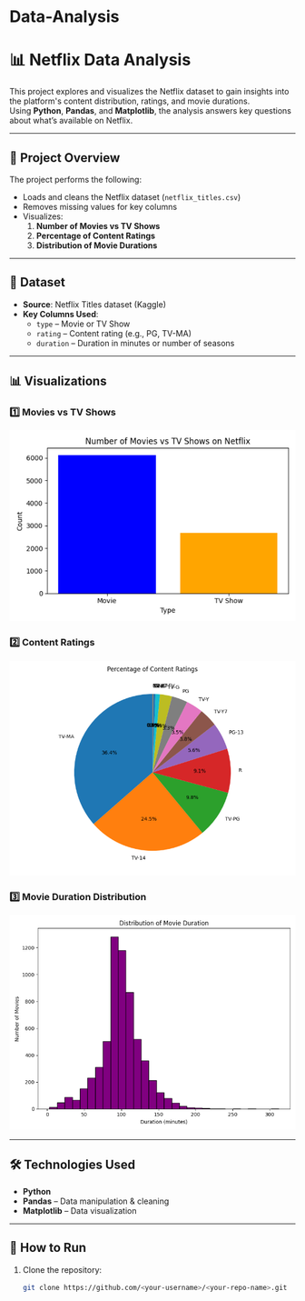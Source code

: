 # Data-Analysis
# 📊 Netflix Data Analysis

This project explores and visualizes the Netflix dataset to gain insights into the platform's content distribution, ratings, and movie durations.  
Using **Python**, **Pandas**, and **Matplotlib**, the analysis answers key questions about what’s available on Netflix.

---

## 🚀 Project Overview
The project performs the following:
- Loads and cleans the Netflix dataset (`netflix_titles.csv`)
- Removes missing values for key columns
- Visualizes:
  1. **Number of Movies vs TV Shows**
  2. **Percentage of Content Ratings**
  3. **Distribution of Movie Durations**

---

## 📂 Dataset
- **Source**: Netflix Titles dataset (Kaggle)
- **Key Columns Used**:
  - `type` – Movie or TV Show
  - `rating` – Content rating (e.g., PG, TV-MA)
  - `duration` – Duration in minutes or number of seasons

---

## 📊 Visualizations
### 1️⃣ Movies vs TV Shows
![Movies vs TV Shows](plot_movies_vs_tv.png)

### 2️⃣ Content Ratings
![Content Ratings Pie](plot_ratings_pie.png)

### 3️⃣ Movie Duration Distribution
![Movie Duration Histogram](plot_movie_duration_hist.png)

---

## 🛠️ Technologies Used
- **Python**  
- **Pandas** – Data manipulation & cleaning  
- **Matplotlib** – Data visualization  

---

## 📜 How to Run
1. Clone the repository:
   ```bash
   git clone https://github.com/<your-username>/<your-repo-name>.git
